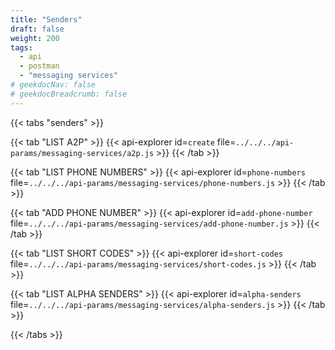 ```yaml
---
title: "Senders"
draft: false
weight: 200
tags:
  - api
  - postman
  - "messaging services"
# geekdocNav: false
# geekdocBreadcrumb: false
---
```


{{< tabs "senders" >}}

{{< tab "LIST A2P" >}}
{{< api-explorer id=`create` file=`../../../api-params/messaging-services/a2p.js` >}}
{{< /tab >}}

{{< tab "LIST PHONE NUMBERS" >}}
{{< api-explorer id=`phone-numbers` file=`../../../api-params/messaging-services/phone-numbers.js` >}}
{{< /tab >}}

{{< tab "ADD PHONE NUMBER" >}}
{{< api-explorer id=`add-phone-number` file=`../../../api-params/messaging-services/add-phone-number.js` >}}
{{< /tab >}}

{{< tab "LIST SHORT CODES" >}}
{{< api-explorer id=`short-codes` file=`../../../api-params/messaging-services/short-codes.js` >}}
{{< /tab >}}

{{< tab "LIST ALPHA SENDERS" >}}
{{< api-explorer id=`alpha-senders` file=`../../../api-params/messaging-services/alpha-senders.js` >}}
{{< /tab >}}

{{< /tabs >}}